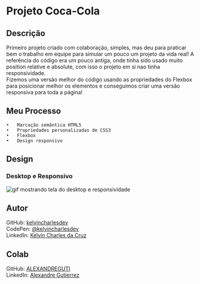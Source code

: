 # Projeto Coca-Cola

## Descrição
   Primeiro projeto criado com colaboração, simples, mas deu para praticar bem o trabalho em equipe para simular um pouco um projeto da vida real!
   A referência do código era um pouco antiga, onde tinha sido usado muito position relative e absolute, com isso o projeto em si nao tinha responsividade.  
   Fizemos uma versão melhor do código usando as propriedades do Flexbox para posicionar melhor os elementos e conseguimos criar uma versão responsiva para toda a página!



## Meu Processo

    •	Marcação semântica HTML5
    •	Propriedades personalizadas de CSS3
    •	Flexbox  
    •	Design responsivo


## Design

### Desktop e Responsivo
<img src="src/design/coca-cola.gif" alt="gif mostrando tela do desktop e responsividade">


## Autor


 GitHub: <a href="https://github.com/kelvincharlesdev">kelvincharlesdev</a>  
 CodePen: <a href="https://codepen.io/kelvincharlesdev">@kelvincharlesdev</a>  
 LinkedIn: <a href="https://www.linkedin.com/in/kelvin-charles/">Kelvin Charles da Cruz</a>

 ## Colab 

 GitHub: <a href="https://github.com/ALEXANDREGUTI">ALEXANDREGUTI</a>  
 LinkedIn: <a href="https://www.linkedin.com/in/alexandregutierrezz/">Alexandre Gutierrez</a>